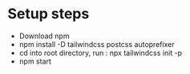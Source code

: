 # Setup steps

 - Download npm
 - npm install -D tailwindcss postcss autoprefixer
 - cd into root directory, run : npx tailwindcss init -p
 - npm start